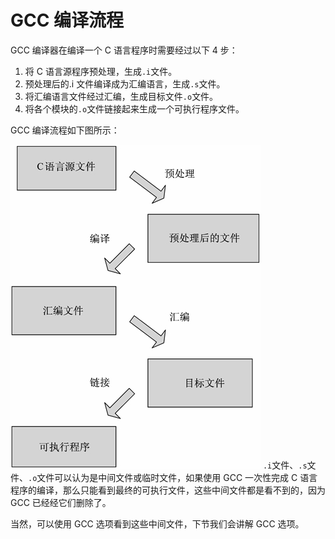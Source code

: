 # GCC 编译流程

GCC 编译器在编译一个 C 语言程序时需要经过以下 4 步：

1.  将 C 语言源程序预处理，生成`.i`文件。
2.  预处理后的.i 文件编译成为汇编语言，生成`.s`文件。
3.  将汇编语言文件经过汇编，生成目标文件`.o`文件。
4.  将各个模块的`.o`文件链接起来生成一个可执行程序文件。

GCC 编译流程如下图所示：

![GCC 编译流程](img/f8af9b86aefa40b1035486106620248d.jpg)
`.i`文件、`.s`文件、`.o`文件可以认为是中间文件或临时文件，如果使用 GCC 一次性完成 C 语言程序的编译，那么只能看到最终的可执行文件，这些中间文件都是看不到的，因为 GCC 已经经它们删除了。

当然，可以使用 GCC 选项看到这些中间文件，下节我们会讲解 GCC 选项。